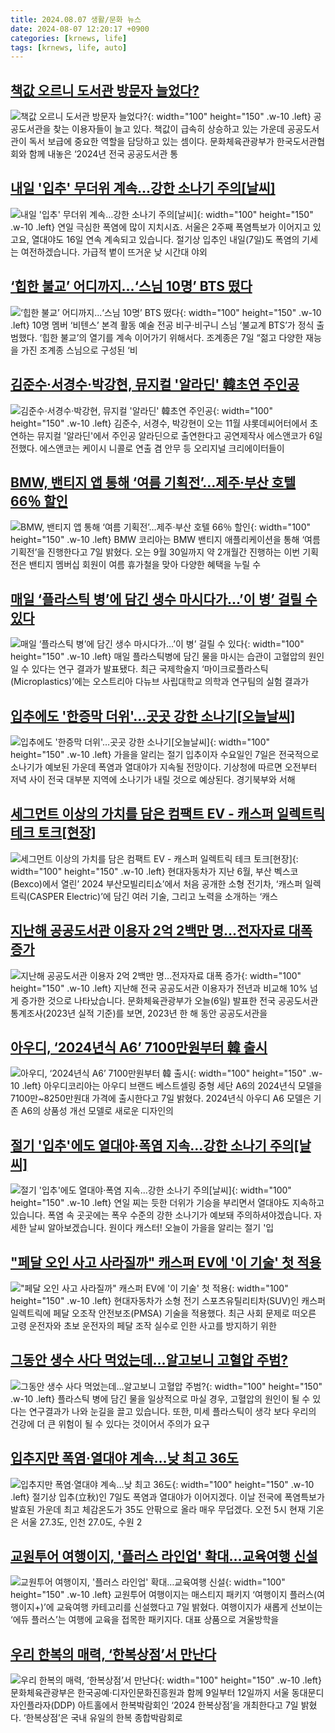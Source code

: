 ```yaml
---
title: 2024.08.07 생활/문화 뉴스
date: 2024-08-07 12:20:17 +0900
categories: [krnews, life]
tags: [krnews, life, auto]
---
```

## [책값 오르니 도서관 방문자 늘었다?](https://n.news.naver.com/mnews/article/011/0004376846)

![책값 오르니 도서관 방문자 늘었다?](https://mimgnews.pstatic.net/image/origin/011/2024/08/06/4376846.jpg?type=nf220_150){: width="100" height="150" .w-10 .left}
공공도서관을 찾는 이용자들이 늘고 있다. 책값이 급속히 상승하고 있는 가운데 공공도서관이 독서 보급에 중요한 역할을 담당하고 있는 셈이다. 문화체육관광부가 한국도서관협회와 함께 내놓은 ‘2024년 전국 공공도서관 통

## [내일 '입추' 무더위 계속…강한 소나기 주의[날씨]](https://n.news.naver.com/mnews/article/055/0001179264)

![내일 '입추' 무더위 계속…강한 소나기 주의[날씨]](https://mimgnews.pstatic.net/image/origin/055/2024/08/06/1179264.jpg?type=nf220_150){: width="100" height="150" .w-10 .left}
연일 극심한 폭염에 많이 지치시죠. 서울은 2주째 폭염특보가 이어지고 있고요, 열대야도 16일 연속 계속되고 있습니다. 절기상 입추인 내일(7일)도 폭염의 기세는 여전하겠습니다. 가급적 볕이 뜨거운 낮 시간대 야외

## [‘힙한 불교’ 어디까지...‘스님 10명’ BTS 떴다](https://n.news.naver.com/mnews/article/009/0005346553)

![‘힙한 불교’ 어디까지...‘스님 10명’ BTS 떴다](https://mimgnews.pstatic.net/image/origin/009/2024/08/07/5346553.jpg?type=nf220_150){: width="100" height="150" .w-10 .left}
10명 멤버 ‘비텐스’ 본격 활동 예술 전공 비구·비구니 스님 ‘불교계 BTS’가 정식 출범했다. ‘힙한 불교’의 열기를 계속 이어가기 위해서다. 조계종은 7일 “젊고 다양한 재능을 가진 조계종 스님으로 구성된 ‘비

## [김준수·서경수·박강현, 뮤지컬 '알라딘' 韓초연 주인공](https://n.news.naver.com/mnews/article/277/0005455730)

![김준수·서경수·박강현, 뮤지컬 '알라딘' 韓초연 주인공](https://mimgnews.pstatic.net/image/origin/277/2024/08/06/5455730.jpg?type=nf220_150){: width="100" height="150" .w-10 .left}
김준수, 서경수, 박강현이 오는 11월 샤롯데씨어터에서 초연하는 뮤지컬 '알라딘'에서 주인공 알라딘으로 출연한다고 공연제작사 에스앤코가 6일 전했다. 에스앤코는 케이시 니콜로 연출 겸 안무 등 오리지널 크리에이터들이

## [BMW, 밴티지 앱 통해 ‘여름 기획전’…제주·부산 호텔 66％ 할인](https://n.news.naver.com/mnews/article/016/0002346478)

![BMW, 밴티지 앱 통해 ‘여름 기획전’…제주·부산 호텔 66％ 할인](https://mimgnews.pstatic.net/image/origin/016/2024/08/07/2346478.jpg?type=nf220_150){: width="100" height="150" .w-10 .left}
BMW 코리아는 BMW 밴티지 애플리케이션을 통해 ‘여름 기획전’을 진행한다고 7일 밝혔다. 오는 9월 30일까지 약 2개월간 진행하는 이번 기획전은 밴티지 멤버십 회원이 여름 휴가철을 맞아 다양한 혜택을 누릴 수

## [매일 ‘플라스틱 병’에 담긴 생수 마시다가…’이 병’ 걸릴 수 있다](https://n.news.naver.com/mnews/article/023/0003851029)

![매일 ‘플라스틱 병’에 담긴 생수 마시다가…’이 병’ 걸릴 수 있다](https://mimgnews.pstatic.net/image/origin/023/2024/08/07/3851029.jpg?type=nf220_150){: width="100" height="150" .w-10 .left}
매일 플라스틱병에 담긴 물을 마시는 습관이 고혈압의 원인일 수 있다는 연구 결과가 발표됐다. 최근 국제학술지 ‘마이크로플라스틱(Microplastics)’에는 오스트리아 다뉴브 사립대학교 의학과 연구팀의 실험 결과가

## [입추에도 '한증막 더위'…곳곳 강한 소나기[오늘날씨]](https://n.news.naver.com/mnews/article/003/0012713930)

![입추에도 '한증막 더위'…곳곳 강한 소나기[오늘날씨]](https://mimgnews.pstatic.net/image/origin/003/2024/08/07/12713930.jpg?type=nf220_150){: width="100" height="150" .w-10 .left}
가을을 알리는 절기 입추이자 수요일인 7일은 전국적으로 소나기가 예보된 가운데 폭염과 열대야가 지속될 전망이다. 기상청에 따르면 오전부터 저녁 사이 전국 대부분 지역에 소나기가 내릴 것으로 예상된다. 경기북부와 서해

## [세그먼트 이상의 가치를 담은 컴팩트 EV - 캐스퍼 일렉트릭 테크 토크[현장]](https://n.news.naver.com/mnews/article/011/0004377017)

![세그먼트 이상의 가치를 담은 컴팩트 EV - 캐스퍼 일렉트릭 테크 토크[현장]](https://mimgnews.pstatic.net/image/origin/011/2024/08/07/4377017.jpg?type=nf220_150){: width="100" height="150" .w-10 .left}
현대자동차가 지난 6월, 부산 벡스코(Bexco)에서 열린’ 2024 부산모빌리티쇼’에서 처음 공개한 소형 전기차, ‘캐스퍼 일렉트릭(CASPER Electric)’에 담긴 여러 기술, 그리고 노력을 소개하는 ‘캐스

## [지난해 공공도서관 이용자 2억 2백만 명…전자자료 대폭 증가](https://n.news.naver.com/mnews/article/056/0011775789)

![지난해 공공도서관 이용자 2억 2백만 명…전자자료 대폭 증가](https://mimgnews.pstatic.net/image/origin/056/2024/08/06/11775789.jpg?type=nf220_150){: width="100" height="150" .w-10 .left}
지난해 전국 공공도서관 이용자가 전년과 비교해 10% 넘게 증가한 것으로 나타났습니다. 문화체육관광부가 오늘(6일) 발표한 전국 공공도서관 통계조사(2023년 실적 기준)를 보면, 2023년 한 해 동안 공공도서관을

## [아우디, ‘2024년식 A6’ 7100만원부터 韓 출시](https://n.news.naver.com/mnews/article/009/0005346557)

![아우디, ‘2024년식 A6’ 7100만원부터 韓 출시](https://mimgnews.pstatic.net/image/origin/009/2024/08/07/5346557.jpg?type=nf220_150){: width="100" height="150" .w-10 .left}
아우디코리아는 아우디 브랜드 베스트셀링 중형 세단 A6의 2024년식 모델을 7100만~8250만원대 가격에 출시한다고 7일 밝혔다. 2024년식 아우디 A6 모델은 기존 A6의 상품성 개선 모델로 새로운 디자인의

## [절기 '입추'에도 열대야·폭염 지속...강한 소나기 주의[날씨]](https://n.news.naver.com/mnews/article/052/0002071119)

![절기 '입추'에도 열대야·폭염 지속...강한 소나기 주의[날씨]](https://mimgnews.pstatic.net/image/origin/052/2024/08/07/2071119.jpg?type=nf220_150){: width="100" height="150" .w-10 .left}
연일 찌는 듯한 더위가 기승을 부리면서 열대야도 지속하고 있습니다. 폭염 속 곳곳에는 폭우 수준의 강한 소나기가 예보돼 주의하셔야겠습니다. 자세한 날씨 알아보겠습니다. 원이다 캐스터! 오늘이 가을을 알리는 절기 '입

## ["페달 오인 사고 사라질까" 캐스퍼 EV에 '이 기술' 첫 적용](https://n.news.naver.com/mnews/article/011/0004377081)

!["페달 오인 사고 사라질까" 캐스퍼 EV에 '이 기술' 첫 적용](https://mimgnews.pstatic.net/image/origin/011/2024/08/07/4377081.jpg?type=nf220_150){: width="100" height="150" .w-10 .left}
현대자동차가 소형 전기 스포츠유틸리티차(SUV)인 캐스퍼 일렉트릭에 페달 오조작 안전보조(PMSA) 기술을 적용했다. 최근 사회 문제로 떠오른 고령 운전자와 초보 운전자의 페달 조작 실수로 인한 사고를 방지하기 위한

## [그동안 생수 사다 먹었는데…알고보니 고혈압 주범?](https://n.news.naver.com/mnews/article/374/0000396404)

![그동안 생수 사다 먹었는데…알고보니 고혈압 주범?](https://mimgnews.pstatic.net/image/origin/374/2024/08/07/396404.jpg?type=nf220_150){: width="100" height="150" .w-10 .left}
플라스틱 병에 담긴 물을 일상적으로 마실 경우, 고혈압의 원인이 될 수 있다는 연구결과가 나와 눈길을 끌고 있습니다. 또한, 미세 플라스틱이 생각 보다 우리의 건강에 더 큰 위험이 될 수 있다는 것이어서 주의가 요구

## [입추지만 폭염·열대야 계속…낮 최고 36도](https://n.news.naver.com/mnews/article/001/0014859469)

![입추지만 폭염·열대야 계속…낮 최고 36도](https://mimgnews.pstatic.net/image/origin/001/2024/08/07/14859469.jpg?type=nf220_150){: width="100" height="150" .w-10 .left}
절기상 입추(立秋)인 7일도 폭염과 열대야가 이어지겠다. 이날 전국에 폭염특보가 발효된 가운데 최고 체감온도가 35도 안팎으로 올라 매우 무덥겠다. 오전 5시 현재 기온은 서울 27.3도, 인천 27.0도, 수원 2

## [교원투어 여행이지, '플러스 라인업' 확대…교육여행 신설](https://n.news.naver.com/mnews/article/119/0002859661)

![교원투어 여행이지, '플러스 라인업' 확대…교육여행 신설](https://mimgnews.pstatic.net/image/origin/119/2024/08/07/2859661.jpg?type=nf220_150){: width="100" height="150" .w-10 .left}
교원투어 여행이지는 매스티지 패키지 ‘여행이지 플러스(여행이지+)’에 교육여행 카테고리를 신설했다고 7일 밝혔다. 여행이지가 새롭게 선보이는 ‘에듀 플러스’는 여행에 교육을 접목한 패키지다. 대표 상품으로 겨울방학을

## [우리 한복의 매력, ‘한복상점’서 만난다](https://n.news.naver.com/mnews/article/011/0004377014)

![우리 한복의 매력, ‘한복상점’서 만난다](https://mimgnews.pstatic.net/image/origin/011/2024/08/07/4377014.jpg?type=nf220_150){: width="100" height="150" .w-10 .left}
문화체육관광부은 한국공예·디자인문화진흥원과 함께 9일부터 12일까지 서울 동대문디자인플라자(DDP) 아트홀에서 한복박람회인 ‘2024 한복상점’을 개최한다고 7일 밝혔다. ‘한복상점’은 국내 유일의 한복 종합박람회로

